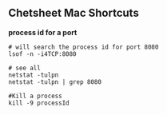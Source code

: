## Chetsheet Mac Shortcuts

**process id for a port**
```
# will search the process id for port 8080
lsof -n -i4TCP:8080

# see all
netstat -tulpn
netstat -tulpn | grep 8080

#Kill a process
kill -9 processId
```

